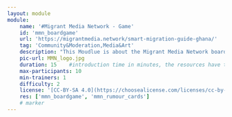 ```yaml
---
layout: module
module:
    name: '#Migrant Media Network - Game'
    id: 'mmn_boardgame' 
    url: 'https://migrantmedia.network/smart-migration-guide-ghana/'
    tag: 'Community&Moderation,Media&Art' 
    description: "This Moudlue is about the Migrant Media Network boardgame and it's related topics."
    pic-url: MMN_logo.jpg
    duration: 15    #introduction time in minutes, the resources have their own time blocks
    max-participants: 10
    min-trainers: 1
    difficulty: 2
    license: '[CC-BY-SA 4.0](https://choosealicense.com/licenses/cc-by-sa-4.0/)'
    res: ['mmn_boardgame', 'mmn_rumour_cards']   
    # marker
---  
```

